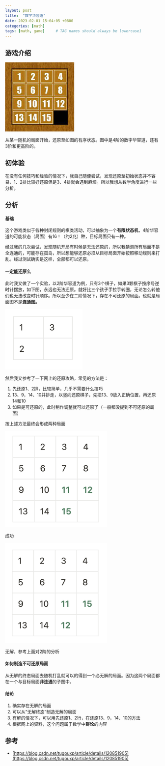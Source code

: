 ```yaml
---
layout: post
title:  "数字华容道"
date: 2023-02-01 15:04:05 +0800
categories: [math]
tags: [math, game]     # TAG names should always be lowercase1
---
```


## 游戏介绍

![Untitled](/assets/img/2023-02-01-数字华容道/Untitled.png)

从某一随机的局面开始，还原至如图的有序状态。图中是4阶的数字华容道，还有3阶和更高阶的。

## 初体验

在没有任何技巧和经验的情况下，我自己随便尝试，发现还原至初始状态并不容易，1、2排比较好还原但是3、4排就会遇到麻烦。所以我想从数学角度进行一些分析。

## 分析

#### 基础

这个游戏类似于各种封闭规则的棋类活动，可以抽象为一个**有限状态机**，4阶华容道的可能状态（局面）有16！（约2兆）种，目标局面只有一种。

经过我的几次尝试，发现随机开局有时候是无法还原的，所以我猜测所有局面不是全连通的，可能存在孤岛，所以想能够还原必须从目标局面开始按照移动规则来打乱。经过测试确实是这样，全部都可以还原。

#### 一定能还原么

此时我又做了一个实验，以2阶华容道为例，只有3个棋子，如果3颗棋子按序号逆时针摆放，如下图，永远也无法还原。就好比三个孩子手拉手转圈，无论怎么转他们也无法改变时针顺序。所以至少在二阶情况下，存在不可还原的局面。也就是局面图不是**连通图。**

![Untitled](/assets/img/2023-02-01-数字华容道/1.png)

然后我又参考了一下网上的还原攻略，常见的方法是：

1. 先还原1、2排，比较简单，几乎不需要什么技巧
2. 13、9，14、10并排走，以竖向还原棋子，先把13、9放入正确位置，再还原14和10
3. 如果是可还原的，此时稍作调整就可以还原了（一般都没提到不可还原的局面）

按上述方法最终会形成两种局面

![Untitled](/assets/img/2023-02-01-数字华容道/2.png)

成功

![Untitled](/assets/img/2023-02-01-数字华容道/3.png)

无解，参考上面对2阶的分析

#### 如何制造不可还原局面

从无解的终态局面去随机打乱就可以的得到一个必无解的局面。因为这两个局面都在一个与目标局面**非连通**的子图中。

#### 结论

1. 确实存在无解的局面
2. 可以从“无解终态”制造无解的局面
3. 有解的情况下，可以用先还原1、2行，在还原13、9，14、10的方法
4. 根据网上的资料，这个问题属于数学中**群论**的内容

## 参考

- [https://blog.csdn.net/tugouxp/article/details/120851905](https://blog.csdn.net/tugouxp/article/details/120851905)
